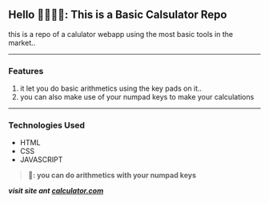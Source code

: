 ## Hello 🙋‍♀️🙋‍♂️: This is a Basic Calsulator Repo

this is a repo of a calulator webapp using the most basic tools in the market..

___
### Features
1. it let you do basic arithmetics using the key pads on it..
2. you can also make use of your numpad keys to make your calculations

<!-- image preview here -->

___
### Technologies Used
- HTML
- CSS
- JAVASCRIPT


> __💪: you can do arithmetics with your numpad keys__

___visit site ant [calculator.com](http://calculator.com)___

